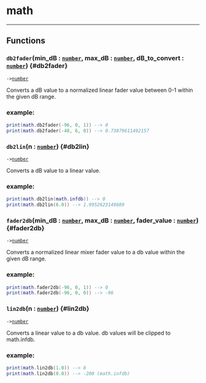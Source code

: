 # math  

---  
## Functions
### `db2fader`(min_dB : [`number`](../../API/builtins/number.md), max_dB : [`number`](../../API/builtins/number.md), dB_to_convert : [`number`](../../API/builtins/number.md)) {#db2fader}
`->`[`number`](../../API/builtins/number.md)  

Converts a dB value to a normalized linear fader value between 0-1 within
the given dB range.
### example:
```lua
print(math.db2fader(-96, 0, 1)) --> 0
print(math.db2fader(-48, 6, 0)) --> 0.73879611492157
```
### `db2lin`(n : [`number`](../../API/builtins/number.md)) {#db2lin}
`->`[`number`](../../API/builtins/number.md)  

Converts a dB value to a linear value.
### example:
```lua
print(math.db2lin(math.infdb)) --> 0
print(math.db2lin(6.0)) --> 1.9952623149689
```
### `fader2db`(min_dB : [`number`](../../API/builtins/number.md), max_dB : [`number`](../../API/builtins/number.md), fader_value : [`number`](../../API/builtins/number.md)) {#fader2db}
`->`[`number`](../../API/builtins/number.md)  

Converts a normalized linear mixer fader value to a db value within
the given dB range.
### example:
```lua
print(math.fader2db(-96, 0, 1)) --> 0
print(math.fader2db(-96, 0, 0)) --> -96
```
### `lin2db`(n : [`number`](../../API/builtins/number.md)) {#lin2db}
`->`[`number`](../../API/builtins/number.md)  

Converts a linear value to a db value. db values will be clipped to
math.infdb.
### example:
```lua
print(math.lin2db(1.0)) --> 0
print(math.lin2db(0.0)) --> -200 (math.infdb)
```  

